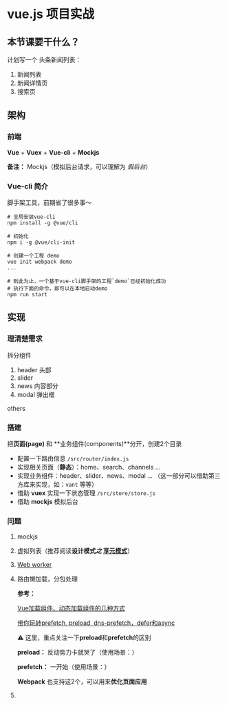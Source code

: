 # vue.js 项目实战

## 本节课要干什么？

计划写一个 头条新闻列表：

1. 新闻列表
2. 新闻详情页
3. 搜索页

## 架构

### 前端

**Vue** + **Vuex** + **Vue-cli** + **Mockjs**

**备注：** Mockjs（模拟后台请求，可以理解为 *假后台*）

### Vue-cli 简介

脚手架工具，前期省了很多事～

```shell
# 全局安装vue-cli
npm install -g @vue/cli

# 初始化
npm i -g @vue/cli-init

# 创建一个工程 demo
vue init webpack demo
...

# 到此为止，一个基于vue-cli脚手架的工程`demo`已经初始化成功
# 执行下面的命令，即可以在本地启动demo
npm run start
```

## 实现

### 理清楚需求

拆分组件

1. header 头部
2. slider
3. news 内容部分
4. modal 弹出框

others

### 搭建

把**页面(page)** 和 **业务组件(components)**分开，创建2个目录

* 配置一下路由信息 `/src/router/index.js`
* 实现相关页面（**静态**）：home、search、channels ...
* 实现业务组件：header、slider、news、modal ... （这一部分可以借助第三方库来实现，如：`vant` 等等）
* 借助 **vuex** 实现一下状态管理 `/src/store/store.js`
* 借助 **mockjs** 模拟后台



### 问题

1. mockjs

2. 虚拟列表（推荐阅读**设计模式*之* [享元模式](https://www.runoob.com/design-pattern/flyweight-pattern.html)**）

3. [Web worker](https://www.ruanyifeng.com/blog/2018/07/web-worker.html)

4. 路由懒加载，分包处理

   **参考：**

   [Vue加载组件、动态加载组件的几种方式](https://www.cnblogs.com/micro-chen/p/9824728.html)

   [带你玩转prefetch, preload, dns-prefetch，defer和async](https://www.cnblogs.com/10manongit/p/12206580.html)

   ⚠️ 这里，重点关注一下**preload**和**prefetch**的区别

   **preload：** 反动势力卡就哭了（使用场景：）

   **prefetch：** 一开始（使用场景：）

   **Webpack** 也支持这2个，可以用来**优化页面应用**

5. 